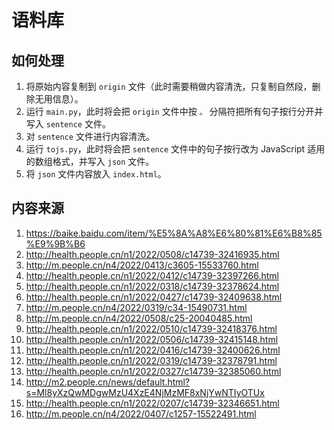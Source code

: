 # 语料库

## 如何处理

1. 将原始内容复制到 `origin` 文件（此时需要稍做内容清洗，只复制自然段，删除无用信息）。
2. 运行 `main.py`，此时将会把 `origin` 文件中按 `。` 分隔符把所有句子按行分开并写入 `sentence` 文件。
3. 对 `sentence` 文件进行内容清洗。
4. 运行 `tojs.py`，此时将会把 `sentence` 文件中的句子按行改为 JavaScript 适用的数组格式，并写入 `json` 文件。
5. 将 `json` 文件内容放入 `index.html`。

## 内容来源

1.	https://baike.baidu.com/item/%E5%8A%A8%E6%80%81%E6%B8%85%E9%9B%B6
2.	http://health.people.cn/n1/2022/0508/c14739-32416935.html
3.	http://m.people.cn/n4/2022/0413/c3605-15533760.html
4.	http://health.people.cn/n1/2022/0412/c14739-32397266.html
5.	http://health.people.cn/n1/2022/0318/c14739-32378624.html
6.	http://health.people.cn/n1/2022/0427/c14739-32409638.html
7.	http://m.people.cn/n4/2022/0319/c34-15490731.html
8.	http://m.people.cn/n4/2022/0508/c25-20040485.html
9.	http://health.people.cn/n1/2022/0510/c14739-32418376.html
10.	http://health.people.cn/n1/2022/0506/c14739-32415148.html
11.	http://health.people.cn/n1/2022/0416/c14739-32400626.html
12.	http://health.people.cn/n1/2022/0319/c14739-32378791.html
13.	http://health.people.cn/n1/2022/0327/c14739-32385060.html
14.	http://m2.people.cn/news/default.html?s=Ml8yXzQwMDgwMzU4XzE4NjMzMF8xNjYwNTIyOTUx
15.	http://health.people.cn/n1/2022/0207/c14739-32346651.html
16.	http://m.people.cn/n4/2022/0407/c1257-15522491.html